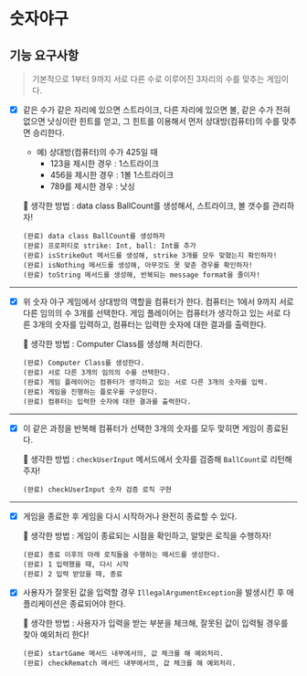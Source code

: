 # 숫자야구
## 기능 요구사항
> 기본적으로 1부터 9까지 서로 다른 수로 이루어진 3자리의 수를 맞추는 게임이다.
- [x]  같은 수가 같은 자리에 있으면 스트라이크, 다른 자리에 있으면 볼, 같은 수가 전혀 없으면 낫싱이란 힌트를 얻고, 그 힌트를 이용해서 먼저 상대방(컴퓨터)의 수를 맞추면 승리한다.
    - 예) 상대방(컴퓨터)의 수가 425일 때
        - 123을 제시한 경우 : 1스트라이크
        - 456을 제시한 경우 : 1볼 1스트라이크
        - 789를 제시한 경우 : 낫싱

   🧐 생각한 방법 : data class BallCount를 생성해서, 스트라이크, 볼 갯수를 관리하자!
    ```
    (완료) data class BallCount를 생성하자 
    (완료) 프로퍼티로 strike: Int, ball: Int를 추가
    (완료) isStrikeOut 메서드를 생성해, strike 3개를 모두 맞혔는지 확인하자!
    (완료) isNothing 메서드를 생성해, 아무것도 못 맞춘 경우를 확인하자!
    (완료) toString 메서드를 생성해, 반복되는 message format을 줄이자!
    ```

<hr />

- [x] 위 숫자 야구 게임에서 상대방의 역할을 컴퓨터가 한다. 컴퓨터는 1에서 9까지 서로 다른 임의의 수 3개를 선택한다. 게임 플레이어는 컴퓨터가 생각하고 있는 서로 다른 3개의 숫자를 입력하고, 컴퓨터는 입력한 숫자에 대한 결과를 출력한다.

  🧐 생각한 방법 : Computer Class를 생성해 처리한다.
     ```  
     (완료) Computer Class를 생성한다.
     (완료) 서로 다른 3개의 임의의 수를 선택한다.
     (완료) 게임 플레이어는 컴퓨터가 생각하고 있는 서로 다른 3개의 숫자를 입력.
     (완료) 게임을 진행하는 플로우를 구성한다.
     (완료) 컴퓨터는 입력한 숫자에 대한 결과를 출력한다.
     ```

<hr />

- [x] 이 같은 과정을 반복해 컴퓨터가 선택한 3개의 숫자를 모두 맞히면 게임이 종료된다.

  🧐 생각한 방법 : `checkUserInput` 메서드에서 숫자를 검증해 `BallCount`로 리턴해주자!
   ```
   (완료) checkUserInput 숫자 검증 로직 구현
   ```

<hr />

- [x]  게임을 종료한 후 게임을 다시 시작하거나 완전히 종료할 수 있다.

   🧐 생각한 방법 : 게임이 종료되는 시점을 확인하고, 알맞은 로직을 수행하자!
   ```
   (완료) 종료 이후의 아래 로직들을 수행하는 메서드를 생성한다.
   (완료) 1 입력했을 때, 다시 시작
   (완료) 2 입력 받았을 때, 종료
   ```
- [x]  사용자가 잘못된 값을 입력할 경우 `IllegalArgumentException`을 발생시킨 후 애플리케이션은 종료되어야 한다.

   🧐 생각한 방법 : 사용자가 입력을 받는 부분을 체크해, 잘못된 값이 입력될 경우를 찾아 예외처리 한다!
   ```
   (완료) startGame 메서드 내부에서의, 값 체크를 해 예외처리.
   (완료) checkRematch 메서드 내부에서의, 값 체크를 해 예외처리.
   ```
